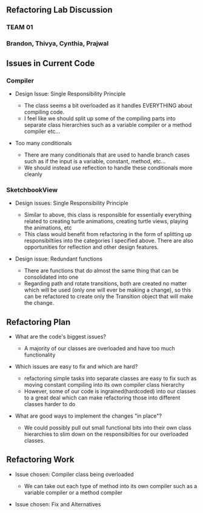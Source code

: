 ## Refactoring Lab Discussion
### TEAM 01
### Brandon, Thivya, Cynthia, Prajwal


## Issues in Current Code

### Compiler
* Design Issue: Single Responsibility Principle
  * The class seems a bit overloaded as it handles EVERYTHING about compiling code. 
  * I feel like we should split up some of the compiling parts into separate class hierarchies such as a variable compiler or a method compiler etc...

* Too many conditionals
  * There are many conditionals that are used to handle branch cases such as if the input is a variable, constant, method, etc...
  * We should instead use reflection to handle these conditionals more cleanly

### SketchbookView
* Design issues: Single Responsibility Principle
  * Similar to above, this class is responsible for essentially everything
    related to creating turtle animations, creating turtle views, playing the animations, etc
  * This class would benefit from refactoring in the form of splitting up responsibiltiies
    into the categories I specified above. There are also opportunities for reflection
    and other design features.

* Design issue: Redundant functions
  * There are functions that do almost the same thing that can be consolidated into one
  * Regarding path and rotate transitions, both are created no matter which will
    be used (only one will ever be making a change), so this can be refactored to
    create only the Transition object that will make the change.



## Refactoring Plan

* What are the code's biggest issues?
  * A majority of our classes are overloaded and have too much functionality

* Which issues are easy to fix and which are hard?
  * refactoring simple tasks into separate classes are easy to fix such as moving constant compiling into its own compiler class hierarchy
  * However, some of our code is ingrained(hardcoded) into our classes to a great deal which can make refactoring those into different classes harder to do

* What are good ways to implement the changes "in place"?
  * We could possibly pull out small functional bits into their own class hierarchies to slim down on the responsibilties for our overloaded classes.



## Refactoring Work

* Issue chosen: Compiler class being overloaded
  * We can take out each type of method into its own compiler such as a variable compiler or a method compiler


* Issue chosen: Fix and Alternatives
